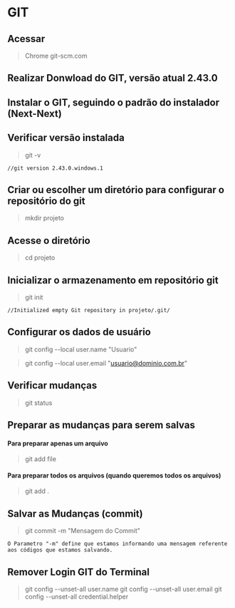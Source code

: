 # GIT

## Acessar 
>Chrome git-scm.com

## Realizar Donwload do GIT, versão atual 2.43.0

## Instalar o GIT, seguindo o padrão do instalador (Next-Next)

## Verificar versão instalada
> git -v  
>
    //git version 2.43.0.windows.1

## Criar ou escolher um diretório para configurar o repositório do git
> mkdir projeto

## Acesse o diretório
> cd projeto

## Inicializar o armazenamento em repositório git
> git init
> 
    //Initialized empty Git repository in projeto/.git/

## Configurar os dados de usuário
> git config --local user.name "Usuario"

> git config --local user.email "usuario@dominio.com.br"


## Verificar mudanças
> git status

## Preparar as mudanças para serem salvas

#### Para preparar apenas um arquivo
> git add file
#### Para preparar todos os arquivos (quando queremos todos os arquivos)
> git add .


## Salvar as Mudanças (commit)
> git commit -m "Mensagem do Commit"
>
    O Parametro "-m" define que estamos informando uma mensagem referente aos códigos que estamos salvando.


## Remover Login GIT do Terminal
> git config --unset-all user.name
> git config --unset-all user.email
> git config --unset-all credential.helper
